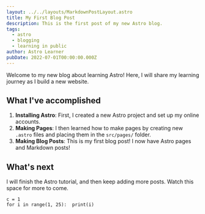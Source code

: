 ```yaml
---
layout: ../../layouts/MarkdownPostLayout.astro
title: My First Blog Post
description: This is the first post of my new Astro blog.
tags:
  - astro
  - blogging
  - learning in public
author: Astro Learner
pubDate: 2022-07-01T00:00:00.000Z
---
```

Welcome to my new blog about learning Astro! Here, I will share my learning journey as I build a new website.

## What I've accomplished

1. **Installing Astro**: First, I created a new Astro project and set up my online accounts.
2. **Making Pages**: I then learned how to make pages by creating new `.astro` files and placing them in the `src/pages/` folder.
3. **Making Blog Posts**: This is my first blog post! I now have Astro pages and Markdown posts!

## What's next

I will finish the Astro tutorial, and then keep adding more posts. Watch this space for more to come.

```
c = 1
for i in range(1, 25):  print(i)
```
